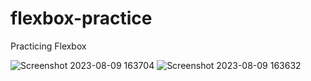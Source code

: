 # flexbox-practice
Practicing Flexbox


![Screenshot 2023-08-09 163704](https://github.com/miroonamoo/flexbox-practice/assets/43816030/44029f2b-1808-4da6-90ce-fe35511237e0)
![Screenshot 2023-08-09 163632](https://github.com/miroonamoo/flexbox-practice/assets/43816030/5d7b8c8e-28b0-4085-8d24-c60c673b87d7)
